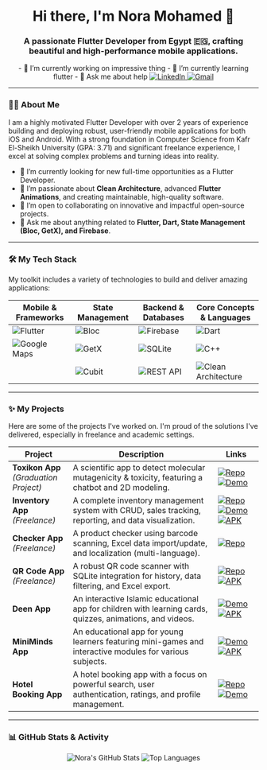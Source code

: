 <h1 align="center">Hi there, I'm Nora Mohamed 👋</h1>
<h3 align="center">A passionate Flutter Developer from Egypt 🇪🇬, crafting beautiful and high-performance mobile applications.</h3>

<p align="center">
 - 🔭 I’m currently working on impressive thing
- 🌱 I’m currently learning flutter
- 💬 Ask me about help
  <a href="https://linkedin.com/in/nora-mohamed-486a4121a" target="_blank">
    <img src="https://img.shields.io/badge/LinkedIn-0077B5?style=for-the-badge&logo=linkedin&logoColor=white" alt="LinkedIn"/>
  </a>
  <a href="mailto:nora81023@gmail.com">
    <img src="https://img.shields.io/badge/Gmail-D14836?style=for-the-badge&logo=gmail&logoColor=white" alt="Gmail"/>
  </a>
</p>

---

### 👩‍💻 About Me

I am a highly motivated Flutter Developer with over 2 years of experience building and deploying robust, user-friendly mobile applications for both iOS and Android. With a strong foundation in Computer Science from Kafr El-Sheikh University (GPA: 3.71) and significant freelance experience, I excel at solving complex problems and turning ideas into reality.

- 🔭 I’m currently looking for new full-time opportunities as a Flutter Developer.
- 🌱 I’m passionate about **Clean Architecture**, advanced **Flutter Animations**, and creating maintainable, high-quality software.
- 👯 I’m open to collaborating on innovative and impactful open-source projects.
- 💬 Ask me about anything related to **Flutter, Dart, State Management (Bloc, GetX), and Firebase**.

---

### 🛠️ My Tech Stack

My toolkit includes a variety of technologies to build and deliver amazing applications:

| Mobile & Frameworks | State Management | Backend & Databases | Core Concepts & Languages |
|---|---|---|---|
| ![Flutter](https://img.shields.io/badge/Flutter-%2302569B.svg?style=for-the-badge&logo=Flutter&logoColor=white) | ![Bloc](https://img.shields.io/badge/Bloc-28A1F7?style=for-the-badge&logo=bloc&logoColor=white) | ![Firebase](https://img.shields.io/badge/Firebase-039BE5?style=for-the-badge&logo=Firebase&logoColor=white) | ![Dart](https://img.shields.io/badge/dart-%230175C2.svg?style=for-the-badge&logo=dart&logoColor=white) |
| ![Google Maps](https://img.shields.io/badge/Google%20Maps-4285F4?style=for-the-badge&logo=google-maps&logoColor=white) | ![GetX](https://img.shields.io/badge/GetX-28A1F7?style=for-the-badge) | ![SQLite](https://img.shields.io/badge/sqlite-%2307405e.svg?style=for-the-badge&logo=sqlite&logoColor=white) | ![C++](https://img.shields.io/badge/c++-%2300599C.svg?style=for-the-badge&logo=c%2B%2B&logoColor=white) |
| | ![Cubit](https://img.shields.io/badge/Cubit-28A1F7?style=for-the-badge) | ![REST API](https://img.shields.io/badge/REST_API-000000?style=for-the-badge) | ![Clean Architecture](https://img.shields.io/badge/Clean_Architecture-black?style=for-the-badge) |

---

### ✨ My Projects

Here are some of the projects I've worked on. I'm proud of the solutions I've delivered, especially in freelance and academic settings.

<!-- Icons for links -->
[repo-icon]: https://img.shields.io/badge/Repo-333?style=for-the-badge&logo=github
[demo-icon]: https://img.shields.io/badge/Demo-0A66C2?style=for-the-badge&logo=linkedin
[apk-icon]: https://img.shields.io/badge/APK-3DDC84?style=for-the-badge&logo=android

| Project | Description | Links |
|---|---|---|
| **Toxikon App** <br/> _(Graduation Project)_ | A scientific app to detect molecular mutagenicity & toxicity, featuring a chatbot and 2D modeling. | [![Repo][repo-icon]](https://github.com/Nora-2/tox) [![Demo][demo-icon]](https://www.linkedin.com/posts/nora-mohamed-486a4121a_graduation-project-innovation-activity-7210241744301391872-oBJm) |
| **Inventory App** <br/> _(Freelance)_ | A complete inventory management system with CRUD, sales tracking, reporting, and data visualization. | [![Repo][repo-icon]](https://github.com/Nora-2/inventory) [![Demo][demo-icon]](https://www.linkedin.com/posts/nora-mohamed-486a4121a_im-excited-to-announce-my-last-project-activity-7286026902232862720-3nYA) [![APK][apk-icon]](https://drive.google.com/file/d/1eDGUdXTELSXhLiI8u-gj49vwaHUHPh8z/view) |
| **Checker App** <br/> _(Freelance)_ | A product checker using barcode scanning, Excel data import/update, and localization (multi-language). | [![Repo][repo-icon]](https://github.com/Nora-2/checker) |
| **QR Code App** <br/> _(Freelance)_ | A robust QR code scanner with SQLite integration for history, data filtering, and Excel export. | [![Repo][repo-icon]](https://github.com/Nora-2/qr) [![APK][apk-icon]](https://drive.google.com/file/d/18FvjP1LAxtNiTSzztwNF6UeiBT_xRLYu/view) |
| **Deen App** | An interactive Islamic educational app for children with learning cards, quizzes, animations, and videos. | [![Demo][demo-icon]](https://www.linkedin.com/posts/nora-mohamed-486a4121a_flutter-edtech-islamiceducation-activity-7308659967740276737-mQrk) [![APK][apk-icon]](https://drive.google.com/file/d/1O-eF4y4h95qj3ePa4NUmonhkDQMb_lgR/view) |
| **MiniMinds App** | An educational app for young learners featuring mini-games and interactive modules for various subjects. | [![Demo][demo-icon]](https://www.linkedin.com/posts/nora-mohamed-486a4121a_back-again-and-excited-to-announce-my-latest-activity-7264588864701259777-bbb_) [![APK][apk-icon]](https://drive.google.com/file/d/1BIR0pQQIWepy19jyLco6nAHISvikJ64H/view) |
| **Hotel Booking App** | A hotel booking app with a focus on powerful search, user authentication, ratings, and profile management. | [![Repo][repo-icon]](https://github.com/Nora-2/hotel-booking) [![Demo][demo-icon]](https://www.linkedin.com/posts/nora-mohamed-486a4121a_happy-to-share-my-latest-app-ehgezly-using-activity-7113247235307372547-HAJ8) |

---

### 📊 GitHub Stats & Activity

<p align="center">
  <img src="https://github-readme-stats.vercel.app/api?username=Nora-2&show_icons=true&theme=tokyonight&hide_border=true&count_private=true" alt="Nora's GitHub Stats" />
  <img src="https://github-readme-stats.vercel.app/api/top-langs/?username=Nora-2&layout=compact&theme=tokyonight&hide_border=true" alt="Top Languages" />
</p>

